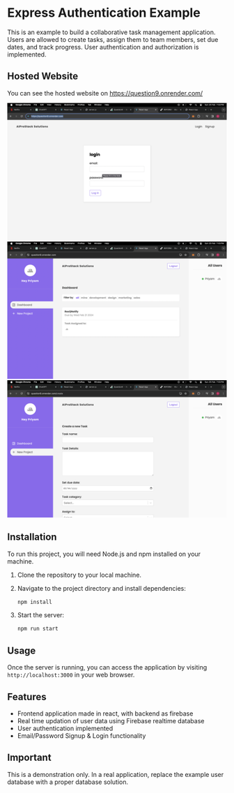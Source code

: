 # Express Authentication Example

This is an example to build a collaborative task management application. Users are allowed to create tasks, assign them to team members, set due dates, and track progress. User authentication and authorization is implemented.

## Hosted Website 
You can see the hosted website on https://question9.onrender.com/




![Image Description](1.png)
![Image Description](2.png)
![Image Description](3.png)


## Installation

To run this project, you will need Node.js and npm installed on your machine.

1. Clone the repository to your local machine.
2. Navigate to the project directory and install dependencies:

    ```bash
    npm install
    ```

3. Start the server:

    ```bash
    npm run start
    ```

## Usage

Once the server is running, you can access the application by visiting `http://localhost:3000` in your web browser.

## Features

- Frontend application made in react, with backend as firebase
- Real time updation of user data using Firebase realtime database
- User authentication implemented
- Email/Password Signup & Login functionality 

## Important

This is a demonstration only. In a real application, replace the example user database with a proper database solution.
